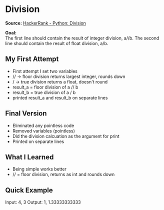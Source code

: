 # Division

**Source:** [HackerRank - Python: Division](https://www.hackerrank.com/challenges/python-division/problem?isFullScreen=true)


**Goal:**  
The first line should contain the result of integer division, a//b. The second line should contain the result of float division, a/b.


## My First Attempt
- First attempt I set two variables
- // -> floor division returns largest integer, rounds down
- / -> true division returns a float, doesn't round 
- result_a = floor division of a // b 
- result_b = true division of a / b
- printed result_a and result_b on separate lines


## Final Version
- Eliminated any pointless code
- Removed variables (pointless)
- Did the division calcuation as the argument for print
- Printed on separate lines


## What I Learned
- Being simple works better
- // = floor division, returns as int and rounds down



## Quick Example
Input: 4, 3
Output: 1, 1.33333333333
